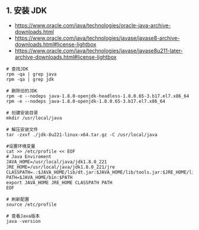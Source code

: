 ## 1. 安装 JDK

- https://www.oracle.com/java/technologies/oracle-java-archive-downloads.html
- https://www.oracle.com/java/technologies/javase/javase8-archive-downloads.html#license-lightbox
- https://www.oracle.com/java/technologies/javase/javase8u211-later-archive-downloads.html#license-lightbox

```shell
# 查找JDK
rpm -qa | grep java
rpm -qa | grep jdk

# 删除旧的JDK
rpm -e --nodeps java-1.8.0-openjdk-headless-1.8.0.65-3.b17.el7.x86_64
rpm -e --nodeps java-1.8.0-openjdk-1.8.0.65-3.b17.el7.x86_64

# 创建安装目录
mkdir /usr/local/java

# 解压安装文件
tar -zxvf ./jdk-8u221-linux-x64.tar.gz -C /usr/local/java

#设置环境变量
cat >> /etc/profile << EOF
# Java Enviroment
JAVA_HOME=/usr/local/java/jdk1.8.0_221
JRE_HOME=/usr/local/java/jdk1.8.0_221/jre
CLASSPATH=.:$JAVA_HOME/lib/dt.jar:$JAVA_HOME/lib/tools.jar:$JRE_HOME/lib:$CLASSPATH
PATH=$JAVA_HOME/bin:$PATH
export JAVA_HOME JRE_HOME CLASSPATH PATH
EOF

# 刷新配置
source /etc/profile

# 查看Java版本
java -version
```
